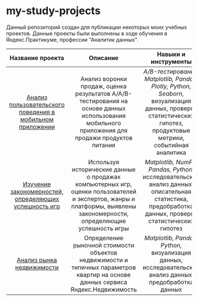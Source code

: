 # my-study-projects
Данный репозиторий создан для публикации некоторых моих учебных проектов. Данные проекты были выполнены в ходе обучения в Яндекс.Практикуме, профессии "Аналитик данных".

| Название проекта | Описание | Навыки и инструменты |
| :---------------------------: | :---------------------------: |:---------------------------:|
| [Анализ пользовательского поведения в мобильном приложении](https://github.com/AntoNN49/my-study-projects/tree/main/Analyzing-user-behavior-in-a-mobile-app) | Анализ воронки продаж, оценка результатов A/A/B-тестирования на основе данных использования мобильного приложения для продажи продуктов питания | *A/B-тестирование, Matplotlib, Pandas, Plotly, Python, Seaborn,* визуализация данных, проверка статистических гипотез, продуктовые метрики, событийная аналитика |
| [Изучение закономерностей, определяющих успешность игр](https://github.com/AntoNN49/my-study-projects/tree/main/Optimization-of-marketing-costs) | Используя исторические данные о продажах компьютерных игр, оценки пользователей и экспертов, жанры и платформы, выявлены закономерности, определяющие успешность игры | *Matplotlib, NumPy, Pandas, Python,* исследовательский анализ данных, описательная статистика, предобработка данных, проверка статистических гипотез |
| [Анализ рынка недвижимости](https://github.com/AntoNN49/my-study-projects/tree/main/Research-on-the-reliability-of-borrowers) | Определение рыночной стоимости объектов недвижимости и типичных параметров квартир на основе данных сервиса Яндекс.Недвижимость | *Matplotlib, Pandas, Python,* визуализация данных, исследовательский анализ данных, предобработка данных |
